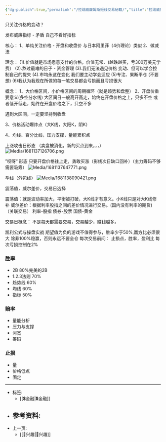 ```yaml
---
{"dg-publish":true,"permalink":"/拉瑞威廉姆斯短线交易秘籍/","title":"拉瑞威廉姆斯短线交易秘籍","tags":["📥"]}
---
```




只关注价格的变动？

发布威廉指标  - 矛盾 自己不看好指标


核心：
1、单纯关注价格  - 开盘和收盘价 与日本阿里菲（4价理论）类似
2、做减法

理念：
(1).价值就是市场愿意支什的价格，价值无常、(越跌越买，亏300万美元学费）
(2).熬过最难的日子 - 资金管理
(3).我们无法遇见价格 变动、但可以学会控制自己的提失
(4).市均永这在变化 我们要主动学会适应
(5)专注、果断平仓 (不要想)
(6)我认为我现在所做的每一笔交易都会亏损而且亏损很大

概念：
1、大价格区间，小价格区间的周期循环（就是趋势和盘整）
2、开盘价重要意义(多空分水线)
大区间日一般高开高走，始终在开盘价格之上，只多不空
或者低开低走，始终在开盘价格之下，只空不多

遇到大区间，一定要坚持到收盘  

3、价格活动爆炸点（大K线，大阳K，阴K）

4、均线、百分比线，压力支撑，量能累积点


上涨攻击日形态 （卖盘被消化，新的买点到来，，，）
![Media/1681137126706.png](/img/user/Media/1681137126706.png)



”哎呀“ 形态   只要开盘价格往上走，勇敢买涨（影线次日缺口回补）（主力筹码不够需要吸筹）
![Media/1681137647771.png](/img/user/Media/1681137647771.png)


孕线（外包线）
![Media/1681138090421.png](/img/user/Media/1681138090421.png)

震荡值，威尔差价，交易日选择

震荡值：就是波动率加大，平衡被打破，大K线才有意义。小K线只是对大K线修补
威尔差价：根据利率股指之间的差价情况进行交易。(国内没有利率的期货)（关联交易）
利率-股指
债券-股票
国债-黄金

交易日概念： 不是每天都需要交易，交易越少，赚钱越多。


凯利公式与操盘实战
期望值为负的游戏不值得参与，胜率少于50%,赢方比必须很大
除非100%稳赢，否则永远不要全仓
每次交易前问： 止损点，胜率，盈利比
每次亏损控制在2%

### 胜率
- 2B                         80%完美的2B
- 1.2.3法则              70%
- 趋势线                  60%
- 均线                      60%
- 指标                      50%

### 赔率
- 量能分析
- 压力与支撑
- 河宽
- 筹码

### 止损
- 量
- 价格低点
- 固定
---

- 标签: 
	-  [[💲金融\|💲金融]]
- 参考资料:
	-  
- 上一页:
	-  [[🦦兴趣\|🦦兴趣]]